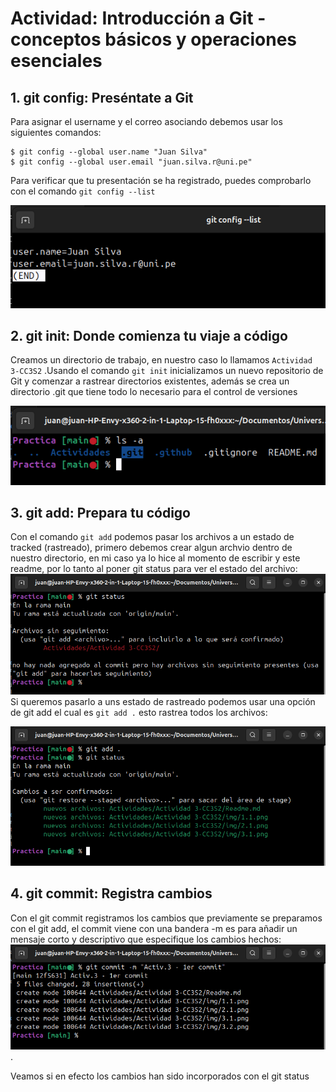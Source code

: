 # Actividad: Introducción a Git - conceptos básicos y operaciones esenciales  
  
## 1. git config: Preséntate a Git  
Para asignar el username y el correo asociando debemos usar los siguientes comandos:  
  
```
$ git config --global user.name "Juan Silva"
$ git config --global user.email "juan.silva.r@uni.pe"
```  
  
Para verificar que tu presentación se ha registrado, puedes comprobarlo con el comando `git config --list`  
  
![](img/1.1.png)  
  
## 2. git init: Donde comienza tu viaje a código
Creamos un directorio de trabajo, en nuestro caso lo llamamos  `Actividad 3-CC3S2` .Usando el comando `git init` inicializamos un nuevo repositorio de Git y comenzar a rastrear directorios existentes, además se crea un directorio .git que tiene todo lo necesario para el control de versiones
  
![](img/2.1.png)  
  
## 3. git add: Prepara tu código
Con el comando `git add` podemos pasar los archivos a un estado de tracked (rastreado), primero debemos crear algun archvio dentro de nuestro directorio, en mi caso ya lo hice al momento de escribir y este readme, por lo tanto al poner git status para ver el estado del archivo:  
![](img/3.1.png)  
Si queremos pasarlo a uns estado de rastreado podemos usar una opción de git add el cual es `git add .` esto rastrea todos los archivos:  
  
![](img/3.2.png)  
  
## 4. git commit: Registra cambios  
Con el git commit registramos los cambios que previamente se preparamos con el git add, el commit viene con una bandera -m es para añadir un mensaje corto y descriptivo que especifique los cambios hechos:  
![](img/4.1.png).  
  
Veamos si en efecto los cambios han sido incorporados con el git status